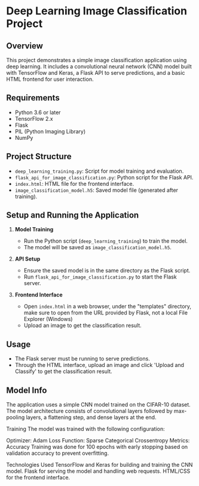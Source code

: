
# Deep Learning Image Classification Project

## Overview
This project demonstrates a simple image classification application using deep learning. It includes a convolutional neural network (CNN) model built with TensorFlow and Keras, a Flask API to serve predictions, and a basic HTML frontend for user interaction.

## Requirements
- Python 3.6 or later
- TensorFlow 2.x
- Flask
- PIL (Python Imaging Library)
- NumPy

## Project Structure
- `deep_learning_training.py`: Script for model training and evaluation.
- `flask_api_for_image_classification.py`: Python script for the Flask API.
- `index.html`: HTML file for the frontend interface.
- `image_classification_model.h5`: Saved model file (generated after training).

## Setup and Running the Application
1. **Model Training**
   - Run the Python script (`deep_learning_training`) to train the model. 
   - The model will be saved as `image_classification_model.h5`.

2. **API Setup**
   - Ensure the saved model is in the same directory as the Flask script.
   - Run `flask_api_for_image_classification.py` to start the Flask server.

3. **Frontend Interface**
   - Open `index.html` in a web browser, under the "templates" directory, make sure to open from the URL provided by Flask, not a local File Explorer (Windows)
   - Upload an image to get the classification result.

## Usage
- The Flask server must be running to serve predictions.
- Through the HTML interface, upload an image and click 'Upload and Classify' to get the classification result.

## Model Info

The application uses a simple CNN model trained on the CIFAR-10 dataset. The model architecture consists of convolutional layers followed by max-pooling layers, a flattening step, and dense layers at the end.

Training
The model was trained with the following configuration:

Optimizer: Adam
Loss Function: Sparse Categorical Crossentropy
Metrics: Accuracy
Training was done for 100 epochs with early stopping based on validation accuracy to prevent overfitting.

Technologies Used
TensorFlow and Keras for building and training the CNN model.
Flask for serving the model and handling web requests.
HTML/CSS for the frontend interface.
